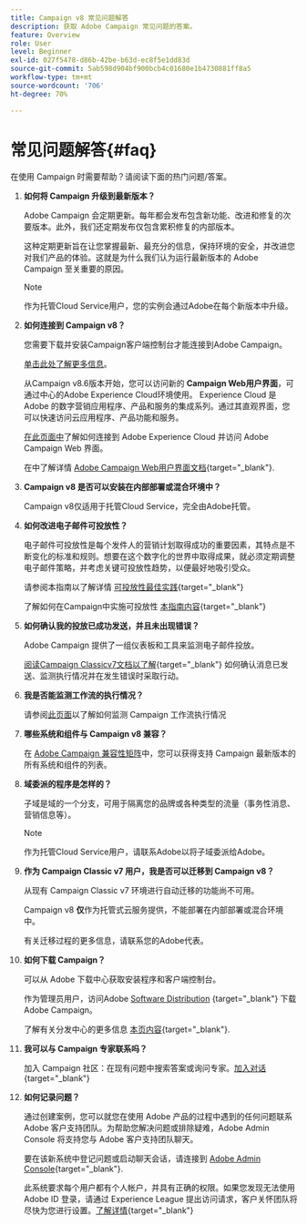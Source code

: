 ```yaml
---
title: Campaign v8 常见问题解答
description: 获取 Adobe Campaign 常见问题的答案。
feature: Overview
role: User
level: Beginner
exl-id: 027f5478-d86b-42be-b63d-ec8f5e1dd83d
source-git-commit: 5ab598d904bf900bcb4c01680e1b4730881ff8a5
workflow-type: tm+mt
source-wordcount: '706'
ht-degree: 70%

---
```


# 常见问题解答{#faq}

在使用 Campaign 时需要帮助？请阅读下面的热门问题/答案。

1. **如何将 Campaign 升级到最新版本？**

   Adobe Campaign 会定期更新。每年都会发布包含新功能、改进和修复的次要版本。此外，我们还定期发布仅包含累积修复的内部版本。

   这种定期更新旨在让您掌握最新、最充分的信息，保持环境的安全，并改进您对我们产品的体验。这就是为什么我们认为运行最新版本的 Adobe Campaign 至关重要的原因。

   >[!NOTE]
   >
   >作为托管Cloud Service用户，您的实例会通过Adobe在每个新版本中升级。

1. **如何连接到 Campaign v8？**

   您需要下载并安装Campaign客户端控制台才能连接到Adobe Campaign。

   [单击此处了解更多信息](connect.md)。

   从Campaign v8.6版本开始，您可以访问新的 **Campaign Web用户界面**，可通过中心的Adobe Experience Cloud环境使用。 Experience Cloud 是 Adobe 的数字营销应用程序、产品和服务的集成系列。通过其直观界面，您可以快速访问云应用程序、产品功能和服务。

   [在此页面中](campaign-ui.md#ac-web-ui)了解如何连接到 Adobe Experience Cloud 并访问 Adobe Campaign Web 界面。

   在中了解详情 [Adobe Campaign Web用户界面文档](https://experienceleague.adobe.com/en/docs/campaign-web/v8/campaign-web-home){target="_blank"}.
1. **Campaign v8 是否可以安装在内部部署或混合环境中？**

   Campaign v8仅适用于托管Cloud Service，完全由Adobe托管。

1. **如何改进电子邮件可投放性？**

   电子邮件可投放性是每个发件人的营销计划取得成功的重要因素，其特点是不断变化的标准和规则。想要在这个数字化的世界中取得成果，就必须定期调整电子邮件策略，并考虑关键可投放性趋势，以便最好地吸引受众。

   请参阅本指南以了解详情 [可投放性最佳实践](https://experienceleague.adobe.com/docs/deliverability-learn/deliverability-best-practice-guide/introduction.html?lang=zh-Hans){target="_blank"}

   了解如何在Campaign中实施可投放性 [本指南内容](https://experienceleague.adobe.com/docs/deliverability-learn/deliverability-best-practice-guide/additional-resources/general-resources.html?lang=zh-Hans){target="_blank"}

1. **如何确认我的投放已成功发送，并且未出现错误？**

   Adobe Campaign 提供了一组仪表板和工具来监测电子邮件投放。

   [阅读Campaign Classicv7文档以了解](https://experienceleague.adobe.com/docs/campaign-classic/using/sending-messages/monitoring-deliveries/about-delivery-monitoring.html?lang=zh-Hans){target="_blank"} 如何确认消息已发送、监测执行情况并在发生错误时采取行动。

1. **我是否能监测工作流的执行情况？**

   请参阅[此页面](https://experienceleague.adobe.com/docs/campaign/automation/workflows/executing-a-workflow/start-a-workflow.html?lang=zh-Hans)以了解如何监测 Campaign 工作流执行情况

1. **哪些系统和组件与 Campaign v8 兼容？**

   在 [Adobe Campaign 兼容性矩阵](compatibility-matrix.md)中，您可以获得支持 Campaign 最新版本的所有系统和组件的列表。

1. **域委派的程序是怎样的？**

   子域是域的一个分支，可用于隔离您的品牌或各种类型的流量（事务性消息、营销信息等）。

   >[!NOTE]
   >
   >作为托管Cloud Service用户，请联系Adobe以将子域委派给Adobe。

1. **作为 Campaign Classic v7 用户，我是否可以迁移到 Campaign v8？**

   从现有 Campaign Classic v7 环境进行自动迁移的功能尚不可用。

   Campaign v8 **仅**&#x200B;作为托管式云服务提供，不能部署在内部部署或混合环境中。

   有关迁移过程的更多信息，请联系您的Adobe代表。

1. **如何下载 Campaign？**

   可以从 Adobe 下载中心获取安装程序和客户端控制台。

   作为管理员用户，访问Adobe [Software Distribution](https://experience.adobe.com/#/downloads/content/software-distribution/cn/campaign.html) {target="_blank"} 下载Adobe Campaign。

   了解有关分发中心的更多信息 [本页内容](https://experienceleague.adobe.com/docs/experience-cloud/software-distribution/home.html?lang=zh-Hans){target="_blank"}.

1. **我可以与 Campaign 专家联系吗？**

   加入 Campaign 社区：在现有问题中搜索答案或询问专家。[加入对话](https://experienceleaguecommunities.adobe.com/t5/adobe-campaign-classic/ct-p/adobe-campaign-classic-community){target="_blank"}


1. **如何记录问题？**

   通过创建案例，您可以就您在使用 Adobe 产品的过程中遇到的任何问题联系 Adobe 客户支持团队。为帮助您解决问题或排除疑难，Adobe Admin Console 将支持您与 Adobe 客户支持团队聊天。

   要在该新系统中登记问题或启动聊天会话，请连接到 [Adobe Admin Console](https://adminConsole.adobe.com/overview){target="_blank"}.

   此系统要求每个用户都有个人帐户，并具有正确的权限。如果您发现无法使用 Adobe ID 登录，请通过 Experience League 提出访问请求，客户关怀团队将尽快为您进行设置。[了解详情](https://helpx.adobe.com/cn/enterprise/admin-guide.html/enterprise/using/support-for-experience-cloud.ug.html){target="_blank"}
